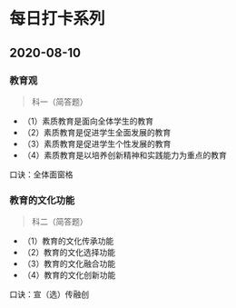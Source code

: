 # 每日打卡系列

## 2020-08-10

### 教育观

> 科一（简答题）

* （1）素质教育是面向全体学生的教育
* （2）素质教育是促进学生全面发展的教育
* （3）素质教育是促进学生个性发展的教育
* （4）素质教育是以培养创新精神和实践能力为重点的教育

口诀：全体面窗格

### 教育的文化功能

> 科二（简答题）

* （1）教育的文化传承功能
* （2）教育的文化选择功能
* （3）教育的文化融合功能
* （4）教育的文化创新功能

口诀：宣（选）传融创